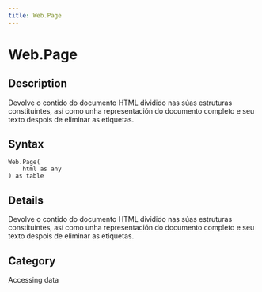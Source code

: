 ```yaml
---
title: Web.Page
---
```


# Web.Page


## Description

Devolve o contido do documento HTML dividido nas súas estruturas constituíntes, así como unha representación do documento completo e seu texto despois de eliminar as etiquetas.


## Syntax

```powerquery
Web.Page(
    html as any
) as table
```


## Details

Devolve o contido do documento HTML dividido nas súas estruturas constituíntes, así como unha representación do documento completo e seu texto despois de eliminar as etiquetas.



## Category
Accessing data
